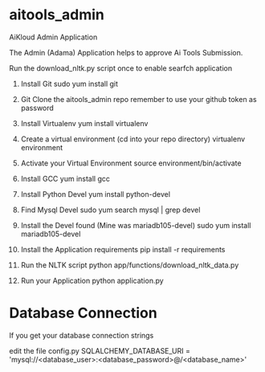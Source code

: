 # aitools_admin
AiKloud Admin Application

The Admin (Adama) Application helps to approve Ai Tools Submission.

Run the download_nltk.py script once to enable searfch application


1. Install Git
sudo yum install git

2. Git Clone the aitools_admin repo
remember to use your github token as password

3. Install Virtualenv
yum install virtualenv

4. Create a virtual environment (cd into your repo directory)
virtualenv environment

5. Activate your Virtual Environment
source environment/bin/activate

6. Install GCC
yum install gcc

7. Install Python Devel
yum install python-devel

8. Find Mysql Devel
sudo yum search mysql | grep devel

9. Install the Devel found (Mine was mariadb105-devel)
sudo yum install mariadb105-devel

10. Install the Application requirements
pip install -r requirements

11. Run the NLTK script
python app/functions/download_nltk_data.py

12. Run your Application
python application.py

Database Connection
===================
If you get your database connection strings

edit the file config.py
SQLALCHEMY_DATABASE_URI = 'mysql://<database_user>:<database_password>@<endpoint>/<database_name>'








